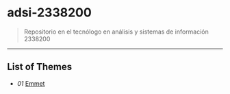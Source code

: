 # adsi-2338200
> Repositorio en el tecnólogo en análisis y sistemas de información 2338200
---
## List of Themes

- *01* [Emmet](01-emmet/)